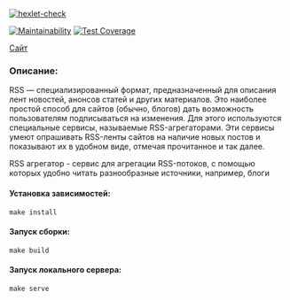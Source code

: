 [![hexlet-check](https://github.com/shruge/frontend-project-11/actions/workflows/hexlet-check.yml/badge.svg)](https://github.com/shruge/frontend-project-11/actions/workflows/hexlet-check.yml)

[![Maintainability](https://api.codeclimate.com/v1/badges/5bdb45fb87e7cde28d93/maintainability)](https://codeclimate.com/github/shruge/frontend-project-11/maintainability) [![Test Coverage](https://api.codeclimate.com/v1/badges/5bdb45fb87e7cde28d93/test_coverage)](https://codeclimate.com/github/shruge/frontend-project-11/test_coverage)

<a href="https://frontend-project-11-rosy-xi.vercel.app/">Сайт</a>

### Описание:
RSS — специализированный формат, предназначенный для описания лент новостей, анонсов статей и других материалов. Это наиболее простой способ для сайтов (обычно, блогов) дать возможность пользователям подписываться на изменения. Для этого используются специальные сервисы, называемые RSS-агрегаторами. Эти сервисы умеют опрашивать RSS-ленты сайтов на наличие новых постов и показывают их в удобном виде, отмечая прочитанное и так далее.

RSS агрегатор - сервис для агрегации RSS-потоков, с помощью которых удобно читать разнообразные источники, например, блоги

#### Установка зависимостей:
`make install`
#### Запуск сборки:
`make build`
#### Запуск локального сервера:
`make serve`
